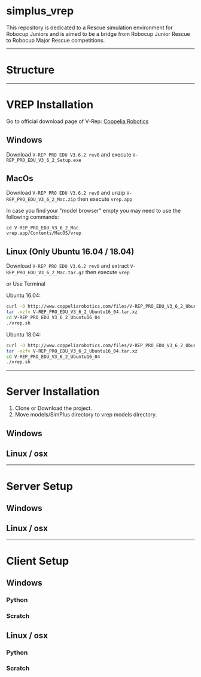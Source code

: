 # simplus_vrep
This repository is dedicated to a Rescue simulation environment for Robocup Juniors and is aimed to be a bridge from Robocup Junior Rescue to Robocup Major Rescue competitions.

---

# Structure

---

# VREP Installation
Go to official download page of V-Rep: [Coppelia Robotics](http://www.coppeliarobotics.com/downloads.html)
## Windows
Download `V-REP PRO EDU V3.6.2 rev0` and execute `V-REP_PRO_EDU_V3_6_2_Setup.exe`

## MacOs
Download `V-REP PRO EDU V3.6.2 rev0` and unzip `V-REP_PRO_EDU_V3_6_2_Mac.zip` then execute `vrep.app`

In case you find your "model browser" empty you may need to use the following commands:

```
cd V-REP_PRO_EDU_V3_6_2_Mac 
vrep.app/Contents/MacOS/vrep
```

## Linux (Only Ubuntu 16.04 / 18.04)
Download `V-REP PRO EDU V3.6.2 rev0` and extract `V-REP_PRO_EDU_V3_6_2_Mac.tar.gz` then execute `vrep`

or Use Terminal

Ubuntu 16.04:
```bash
curl -O http://www.coppeliarobotics.com/files/V-REP_PRO_EDU_V3_6_2_Ubuntu16_04.tar.xz
tar -xzfv V-REP_PRO_EDU_V3_6_2_Ubuntu16_04.tar.xz
cd V-REP_PRO_EDU_V3_6_2_Ubuntu16_04
./vrep.sh
```

Ubuntu 18.04:
```bash
curl -O http://www.coppeliarobotics.com/files/V-REP_PRO_EDU_V3_6_2_Ubuntu16_04.tar.xz
tar -xzfv V-REP_PRO_EDU_V3_6_2_Ubuntu16_04.tar.xz
cd V-REP_PRO_EDU_V3_6_2_Ubuntu16_04
./vrep.sh
```

---

# Server Installation
1.  Clone or Download the project.
2.  Move models/SimPlus directory to vrep models directory.

## Windows

## Linux / osx

---

# Server Setup
## Windows

## Linux / osx

---

# Client Setup
## Windows
### Python
### Scratch
## Linux / osx
### Python
### Scratch
